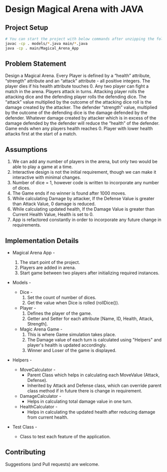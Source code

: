 # Design Magical Arena with JAVA

## Project Setup
```bash
# You can start the project with below commands after unzipping the folder
javac -cp . models/*.java main/*.java
java -cp . main/Magical_Arena_App
```

## Problem Statement
Design a Magical Arena. Every Player is defined by a “health” attribute, “strength” attribute and an “attack” attribute - all positive integers. The player dies if his health attribute touches 0. 
Any two player can fight a match in the arena. Players attack in turns. Attacking player rolls the attacking dice and the defending player rolls the defending dice. The “attack”  value multiplied by the outcome of the attacking dice roll is the damage created by the attacker. The defender “strength” value, multiplied by the outcome of the defending dice is the damage defended by the defender. Whatever damage created by attacker which is in excess of the damage defended by the defender will reduce the “health” of the defender. Game ends when any players health reaches 0.
Player with lower health attacks first at the start of a match.

## Assumptions
1. We can add any number of players in the arena, but only two would be able to play a game at a time.
2. Interactive design is not the initial requirement, though we can make it interactive with minimal changes.
3. Number of dice = 1, however code is written to incorporate any number of dices.
4. The Game ends if no winner is found after 1000 moves.
5. While calculating Damage by attacker, If the Defense Value is greater than Attack Value, 0 damage is reduced.
6. While calculating updated health, If the Damage Value is greater than Current Health Value, Health is set to 0.
7. App is refactored constantly in order to incorporate any future change in requirements.

## Implementation Details

- Magical Arena App - 
    1. The start point of the project.
    2. Players are added in arena.
    3. Start game between two players after initializing required instances.

- Models -
    - Dice - 
        1. Set the count of number of dices.
        2. Get the value when Dice is rolled (rollDice()).
    - Player -
        1. Defines the player of the game.
        2. Getter and Setter for each attribute [Name, ID, Health, Attack, Strength].
    - Magic Arena Game -
        1. This is where Game simulation takes place.
        2. The Damage value of each turn is calculated using "Helpers" and player's health is updated accordingly.
        3. Winner and Loser of the game is displayed.

- Helpers - 
    - MoveCalculator - 
        - Parent Class which helps in calculating each MoveValue (Attack, Defense).
        - Inherited by Attack and Defense class, which can override parent class method if in future there is change in requirement.
    - DamageCalculator -
        - Helps in calculating total damage value in one turn.
    - HealthCalculator -
        - Helps in calculating the updated health after reducing damage from current health.   

- Test Class - 
    - Class to test each feature of the application.

## Contributing
Suggestions (and Pull requests) are welcome.

